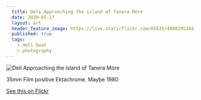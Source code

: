 ```yaml
---
  title: Deli Approaching the island of Tanera Móre
  date: 2020-05-17
  layout: art
  header_feature_image: https://live.staticflickr.com/65535/49882953441_afde55be3e_b.jpg
  published: true
  tags:
    - deli boat
    - photography
---
```


![Deli Approaching the island of Tanera Móre](https://live.staticflickr.com/65535/49882953441_5e64e12056_o.jpg)

35mm Film positive Ektachrome. Maybe 1980


[See this on Flickr](https://flic.kr/p/2iZZbap)
